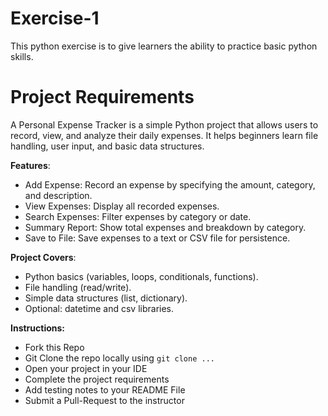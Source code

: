 # Exercise-1
This python exercise is to give learners the ability to practice basic python skills. 

# Project Requirements
A Personal Expense Tracker is a simple Python project that allows users to record, view, and analyze their daily expenses. It helps beginners learn file handling, user input, and basic data structures.

**Features**:
- Add Expense: Record an expense by specifying the amount, category, and description.
- View Expenses: Display all recorded expenses.
- Search Expenses: Filter expenses by category or date.
- Summary Report: Show total expenses and breakdown by category.
- Save to File: Save expenses to a text or CSV file for persistence.

**Project Covers**:
- Python basics (variables, loops, conditionals, functions).
- File handling (read/write).
- Simple data structures (list, dictionary).
- Optional: datetime and csv libraries.

**Instructions:**
- Fork this Repo
- Git Clone the repo locally using `git clone ...`
- Open your project in your IDE
- Complete the project requirements
- Add testing notes to your README File
- Submit a Pull-Request to the instructor
